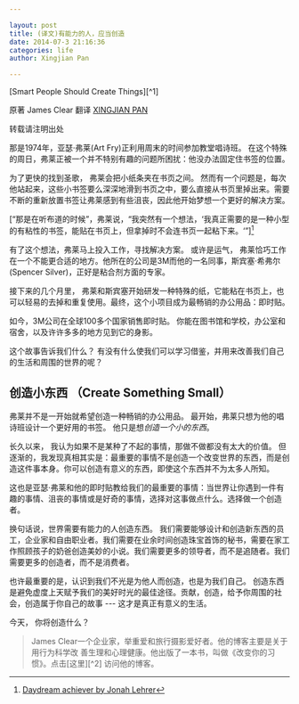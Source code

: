 ```yaml
---

layout: post
title: (译文)有能力的人，应当创造
date: 2014-07-3 21:16:36
categories: life
author: Xingjian Pan

---
```


[Smart People Should Create Things][^1]


原著 James Clear 翻译 [XINGJIAN PAN](http://xingjian.me)

转载请注明出处


那是1974年，亚瑟·弗莱(Art Fry)正利用周末的时间参加教堂唱诗班。 在这个特殊的周日，弗莱正被一个并不特别有趣的问题所困扰：他没办法固定住书签的位置。

为了更快的找到圣歌， 弗莱会把小纸条夹在书页之间。 然而有一个问题是，每次他站起来，这些小书签要么深深地滑到书页之中，要么直接从书页里掉出来。需要不断的重新放置书签让弗莱感到有些沮丧，因此他开始梦想一个更好的解决方案。


[“那是在听布道的时候”，弗莱说，“我突然有一个想法，‘我真正需要的是一种小型的有粘性的书签，能贴在书页上，但拿掉时不会连书页一起粘下来。‘”][^daydream]


有了这个想法，弗莱马上投入工作，寻找解决方案。 或许是运气， 弗莱恰巧工作在一个不能更合适的地方。他所在的公司是3M而他的一名同事，斯宾塞·希弗尔(Spencer Silver)，正好是粘合剂方面的专家。

接下来的几个月里， 弗莱和斯宾塞开始研发一种特殊的纸，它能粘在书页上，也可以轻易的去掉和重复使用。最终，这个小项目成为最畅销的办公用品：即时贴。

如今，3M公司在全球100多个国家销售即时贴。 你能在图书馆和学校，办公室和宿舍，以及许许多多的地方见到它的身影。

这个故事告诉我们什么？ 有没有什么使我们可以学习借鉴，并用来改善我们自己的生活和周围的世界的呢？


创造小东西 （Create Something Small）
------------

弗莱并不是一开始就希望创造一种畅销的办公用品。 最开始，弗莱只想为他的唱诗班设计一个更好用的书签。 他只是想*创造一个小的东西*。

长久以来， 我认为如果不是某种了不起的事情，那做不做都没有太大的价值。 但逐渐的，我发现真相其实是：最重要的事情不是创造一个改变世界的东西，而是创造这件事本身。你可以创造有意义的东西，即使这个东西并不为太多人所知。

这也是亚瑟·弗莱和他的即时贴教给我们的最重要的事情：当世界让你遇到一件有趣的事情、沮丧的事情或是好奇的事情，选择对这事做点什么。选择做一个创造者。

换句话说，世界需要有能力的人创造东西。 我们需要能够设计和创造新东西的员工，企业家和自由职业者。我们需要在业余时间创造珠宝首饰的秘书，需要在家工作照顾孩子的奶爸创造美妙的小说。我们需要更多的领导者，而不是追随者。我们需要更多的创造者，而不是消费者。

也许最重要的是，认识到我们不光是为他人而创造，也是为我们自己。 创造东西是避免虚度上天赋予我们的美好时光的最佳途径。贡献，创造，给予你周围的社会，创造属于你自己的故事 --- 这才是真正有意义的生活。


今天， 你将创造什么？


>James Clear一个企业家，举重爱和旅行摄影爱好者。他的博客主要是关于用行为科学改
>善生理和心理健康。他出版了一本书，叫做《改变你的习惯》。点击[这里][^2]
>访问他的博客。




[1]:http://jamesclear.com/create-things

[2]:http://jamesclear.com/

[^daydream]:[Daydream achiever by Jonah Lehrer](http://www.boston.com/bostonglobe/ideas/articles/2008/08/31/daydream_achiever/)

